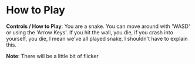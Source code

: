 # How to Play

**Controls / How to Play**: You are a snake. You can move around with 'WASD' or using the 'Arrow Keys'. If you hit the wall, you die, if you crash into yourself, you die, I mean we've all played snake, I shouldn't have to explain this.

**Note**: There will be a little bit of flicker